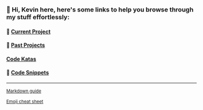 ### 👋 Hi, Kevin here, here's some links to help you browse through my stuff effortlessly:

#### 🌱 [Current Project]()

#### :open_file_folder: [Past Projects](/past-projects.md)

#### [Code Katas](/code-katas.md)

#### 💬 [Code Snippets](https://github.com/kevinngth/snippets)

<!--
To-do list:
fill up past projects and code katas page
-->
<hr/>
<sup><a href="https://docs.github.com/en/github/writing-on-github/basic-writing-and-formatting-syntax">Markdown guide</a></sup>

<sup><a target="_blank" href="https://www.webfx.com/tools/emoji-cheat-sheet/">Emoji cheat sheet</a></sup>
  
